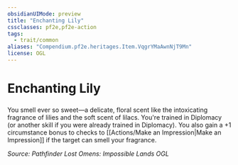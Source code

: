 ```yaml
---
obsidianUIMode: preview
title: "Enchanting Lily"
cssclasses: pf2e,pf2e-action
tags:
  - trait/common
aliases: "Compendium.pf2e.heritages.Item.VqgrYMaAwnNjT9Mn"
license: OGL
---
```

# Enchanting Lily

### 






You smell ever so sweet—a delicate, floral scent like the intoxicating fragrance of lilies and the soft scent of lilacs. You're trained in Diplomacy (or another skill if you were already trained in Diplomacy). You also gain a +1 circumstance bonus to checks to [[Actions/Make an Impression|Make an Impression]] if the target can smell your fragrance.

*Source: Pathfinder Lost Omens: Impossible Lands*
*OGL*